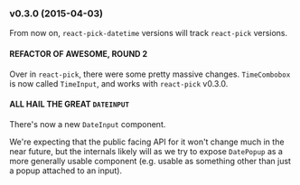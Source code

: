 ### v0.3.0 (2015-04-03)

From now on, `react-pick-datetime` versions will track `react-pick` versions.

#### REFACTOR OF AWESOME, ROUND 2

Over in `react-pick`, there were some pretty massive changes. `TimeCombobox` is now called `TimeInput`, and works with `react-pick` v0.3.0.
 
#### ALL HAIL THE GREAT `DATEINPUT`

There's now a new `DateInput` component. 

We're expecting that the public facing API for it won't change much in the near future, but the internals likely will as we try to expose `DatePopup` as a more generally usable component (e.g. usable as something other than just a popup attached to an input).